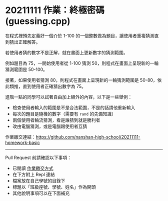 # 20211111 作業：終極密碼 (guessing.cpp)

在程式裡預先定義好一個介於 1-100 的一個整數做為題目，讓使用者重複猜測直到猜出正確解答。

若使用者猜的數字不是正解，就在畫面上更新數字的猜測範圍。

例如題目為 75，一開始使用者從 1-100 猜測 50，則程式在畫面上呈現新的一輪猜測範圍是 50-100。

接著，如果使用者猜測 80，則程式在畫面上呈現新的一輪猜測範圍是 50-80，依此類推，直到使用者正確猜出數字為 75。

進階一點的同學可以試著自由加上額外的內容，以下是一些舉例：

* 檢查使用者輸入的範圍是不是合法範圍，不是的話請他重新輸入
* 每次的題目是隨機的數字（需要有 `rand` 的先備知識）
* 兩個使用者輪流猜測，看是誰猜到就是勝利者
* 改由電腦猜測，或是電腦跟使用者互猜


作業繳交連結：https://github.com/nanshan-high-school/20211111-homework-basic

---

Pull Request 前請確認以下事項：

* 已閱讀 [作業繳交方式](https://hackmd.io/@nssh/nscsc/%2F%40nssh%2Fsummit-homework)
* 在下方附上 Repl 連結
* 檔案放在自己學號的目錄下
* 標題以「班級座號、學號、姓名」作為開頭
* 其他說明事項可以在下面補充
